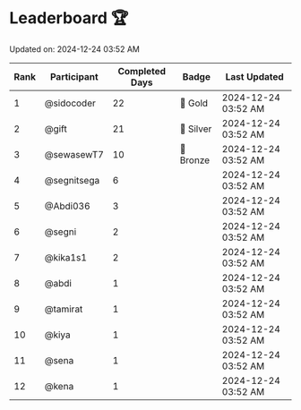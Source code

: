 # Leaderboard 🏆

Updated on: 2024-12-24 03:52 AM

| Rank | Participant       | Completed Days | Badge      | Last Updated         |
|------|-------------------|----------------|------------|----------------------|
| 1    | @sidocoder        | 22             | 🏅 Gold     | 2024-12-24 03:52 AM |
| 2    | @gift             | 21             | 🥈 Silver   | 2024-12-24 03:52 AM |
| 3    | @sewasewT7        | 10             | 🥉 Bronze   | 2024-12-24 03:52 AM |
| 4    | @segnitsega       | 6              |            | 2024-12-24 03:52 AM |
| 5    | @Abdi036          | 3              |            | 2024-12-24 03:52 AM |
| 6    | @segni            | 2              |            | 2024-12-24 03:52 AM |
| 7    | @kika1s1          | 2              |            | 2024-12-24 03:52 AM |
| 8    | @abdi             | 1              |            | 2024-12-24 03:52 AM |
| 9    | @tamirat          | 1              |            | 2024-12-24 03:52 AM |
| 10   | @kiya             | 1              |            | 2024-12-24 03:52 AM |
| 11   | @sena             | 1              |            | 2024-12-24 03:52 AM |
| 12   | @kena             | 1              |            | 2024-12-24 03:52 AM |
